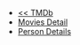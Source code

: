 - [<< TMDb](/TMDb/README.md)
- [Movies Detail](/TMDb/API/movies_detail.md)
- [Person Details](/TMDb/API/person_details.md)

